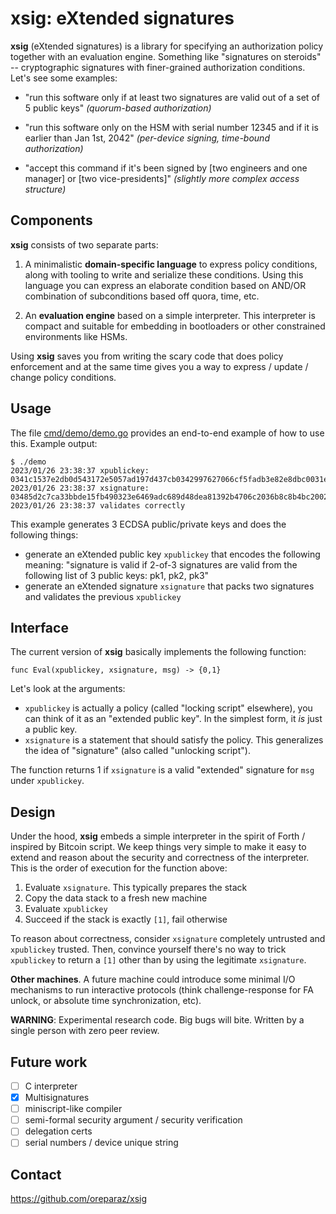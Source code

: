 # xsig: eXtended signatures

**xsig** (eXtended signatures) is a library for specifying an authorization policy together with an evaluation engine. Something like "signatures on steroids" -- cryptographic signatures with finer-grained authorization conditions. Let's see some examples:

- "run this software only if at least two signatures are valid out of a set of 5 public keys" *(quorum-based authorization)*

- "run this software only on the HSM with serial number 12345 and if it is earlier than Jan 1st, 2042" *(per-device signing, time-bound authorization)*

- "accept this command if it's been signed by [two engineers and one manager] or [two vice-presidents]" *(slightly more complex access structure)*

## Components
**xsig** consists of two separate parts:

1. A minimalistic **domain-specific language** to express policy conditions, along with tooling to write and serialize these conditions. Using this language you can express an elaborate condition based on AND/OR combination of subconditions based off quora, time, etc.

2. An **evaluation engine** based on a simple interpreter. This interpreter is compact and suitable for embedding in bootloaders or other constrained environments like HSMs.

Using **xsig** saves you from writing the scary code that does policy enforcement and at the same time gives you a way to express / update / change policy conditions.

## Usage

The file [cmd/demo/demo.go](cmd/demo/demo.go) provides an end-to-end example of how to use this. Example output:
```
$ ./demo
2023/01/26 23:38:37 xpublickey: 0341c1537e2db0d543172e5057ad197d437cb0342997627066cf5fadb3e82e8dbc0031e1ffba2077f93c025132b577912aa6e22e201111597c164cf97241409e21ab040341c50205dea257248b617c1f1ca0d26385d0abff3a4a2ee97fcb79c587875b1ab4289cbedbd70095e1e88295d2e2f5f505ee53c4bd87ac99a53cf2a0b069a75361040341c2c004f2f9e217e9caef1dd1412a1dba520e1cd5fb021bdb134f58925d411faaa000a4ae7217ce326dfc9a475fb94d25282c98aeb73d591e4e229013b1a6cdf60403010203010305
2023/01/26 23:38:37 xsignature: 03485d2c7ca33bbde15fb490323e6469adc689d48dea81392b4706c2036b8c8b4bc2002102a2fe38b2bc01dce0ac913a9fafef3a748d042fcfaeeb6f1264f5cc13b330e38e002102463003478ed6588fd2a475b0de464cae8490e2dbaf5a7681544a93265c931ff3d956e7d5002102f3d5e480fcd8c13d740913fdb5ff2552180e1f45fa997904f042b23a2dde1c7120024530
2023/01/26 23:38:37 validates correctly
```

This example generates 3 ECDSA public/private keys and does the following things:
* generate an eXtended public key `xpublickey` that encodes the following meaning: "signature is valid if 2-of-3 signatures are valid from the following list of 3 public keys: pk1, pk2, pk3"
* generate an eXtended signature `xsignature` that packs two signatures and validates the previous `xpublickey`


## Interface

The current version of **xsig** basically implements the following function:

```
func Eval(xpublickey, xsignature, msg) -> {0,1}
```

Let's look at the arguments:
 * `xpublickey` is actually a policy (called "locking script" elsewhere), you can think of it as an "extended public key". In the simplest form, it _is_ just a public key.
 * `xsignature` is a statement that should satisfy the policy. This generalizes the idea of "signature" (also called "unlocking script").

The function returns 1 if `xsignature` is a valid "extended" signature for `msg` under `xpublickey`.

## Design

Under the hood, **xsig** embeds a simple interpreter in the spirit of Forth / inspired by Bitcoin script. We keep things very simple to make it easy to extend and reason about the security and correctness of the interpreter.
This is the order of execution for the function above:

1. Evaluate `xsignature`. This typically prepares the stack
1. Copy the data stack to a fresh new machine
1. Evaluate `xpublickey`
1. Succeed if the stack is exactly `[1]`, fail otherwise

To reason about correctness, consider `xsignature` completely untrusted and `xpublickey` trusted. Then, convince yourself there's no way to trick `xpublickey` to return a `[1]` other than by using the legitimate `xsignature`.


**Other machines**. A future machine could introduce some minimal I/O mechanisms to run interactive protocols (think challenge-response for FA unlock, or absolute time synchronization, etc).


**WARNING**: Experimental research code.
Big bugs will bite.
Written by a single person with zero peer review.

## Future work

- [ ] C interpreter
- [X] Multisignatures
- [ ] miniscript-like compiler
- [ ] semi-formal security argument / security verification
- [ ] delegation certs
- [ ] serial numbers / device unique string

## Contact

https://github.com/oreparaz/xsig
